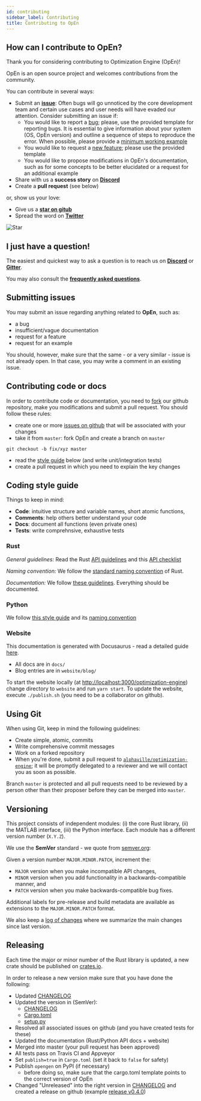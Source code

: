 ```yaml
---
id: contributing
sidebar_label: Contributing
title: Contributing to OpEn
---
```


## How can I contribute to OpEn?
Thank you for considering contributing to Optimization Engine (OpEn)!

OpEn is an open source project and welcomes contributions from the community.

You can contribute in several ways:

- Submit an [**issue**](https://github.com/alphaville/optimization-engine/issues): 
  Often bugs will go unnoticed by the core development team and certain 
  use cases and user needs will have evaded our attention. 
  Consider submitting an issue if:
  - You would like to report a [bug]; please, use the provided template for reporting 
    bugs. It is essential to give information about your system (OS, OpEn version)
    and outline a sequence of steps to reproduce the error. When possible, please
    provide a [minimum working example]
  - You would like to request a [new feature]; please use the provided template
  - You would like to propose modifications in OpEn's documentation, such as
    for some concepts to be better elucidated or a request for an additional example
- Share with us a **success story** on [**Discord**](https://discord.gg/mfYpn4V)
- Create a **pull request** (see below)

or, show us your love:

- Give us a [**star on gitub**](https://github.com/alphaville/optimization-engine)
- Spread the word on [**Twitter**]

![Star](https://media.giphy.com/media/ZxblqUVrPVmcqATkC4/giphy.gif)

## I just have a question!
The easiest and quickest way to ask a question is to reach us on [**Discord**](https://discord.gg/mfYpn4V) or [**Gitter**](https://gitter.im/alphaville/optimization-engine).

You may also consult the [**frequently asked questions**](/optimization-engine/docs/faq).


## Submitting issues
You may submit an issue regarding anything related to **OpEn**, such as:

- a bug
- insufficient/vague documentation
- request for a feature
- request for an example

You should, however, make sure that the same - or a very similar - issue is not already open. In that case, you may write a comment in an existing issue.


## Contributing code or docs

In order to contribute code or documentation, you need to [fork] our github repository, make you modifications and submit a pull request. You should follow these rules:

- create one or more [issues on github] that will be associated with your changes
- take it from `master`: fork OpEn and create a branch on `master`

```console
git checkout -b fix/xyz master
```

- read the [style guide](#coding-style-guide) below (and write unit/integration tests)
- create a pull request in which you need to explain the key changes

## Coding style guide

Things to keep in mind:

- **Code**: intuitive structure and variable names, short atomic functions, 
- **Comments**: help others better understand your code
- **Docs**: document all functions (even private ones)
- **Tests**: write comprehnsive, exhaustive tests

### Rust

*General guidelines:* Read the Rust [API guidelines] and this [API checklist]

*Naming convention:* We follow the [standard naming convention](https://rust-lang-nursery.github.io/api-guidelines/naming.html) of Rust.

*Documentation:* We follow [these guidelines](https://rust-lang-nursery.github.io/api-guidelines/documentation.html). Everything should be documented.

### Python

We follow [this style guide](https://www.python.org/dev/peps/pep-0008) and its [naming convention](https://www.python.org/dev/peps/pep-0008/#naming-conventions)


### Website
This documentation is generated with Docusaurus - read a detailed guide [here](https://github.com/alphaville/optimization-engine/blob/master/website/README.md).

- All docs are in `docs/`
- Blog entries are in `website/blog/`

To start the website locally (at [http://localhost:3000/optimization-engine](http://localhost:3000/optimization-engine)) change directory to `website` and run `yarn start`. To update the website, execute `./publish.sh` (you need to be a collaborator on github).

## Using Git
When using Git, keep in mind the following guidelines:

- Create simple, atomic, commits
- Write comprehensive commit messages
- Work on a forked repository
- When you're done, submit a pull request to 
[`alphaville/optimization-engine`](https://github.com/alphaville/optimization-engine/); 
it will be promptly delegated to a reviewer and we will contact you 
as soon as possible.

Branch `master` is protected and all pull requests need to be reviewed by a person 
other than their proposer before they can be merged into `master`.

## Versioning
This project consists of independent modules: 
(i) the core Rust library, 
(ii) the MATLAB interface, 
(iii) the Python interface. 
Each module has a different version number (`X.Y.Z`). 

We use the **SemVer** standard - we quote from [semver.org](https://semver.org/):

Given a version number `MAJOR.MINOR.PATCH`, increment the:

- `MAJOR` version when you make incompatible API changes,
- `MINOR` version when you add functionality in a backwards-compatible manner, and
- `PATCH` version when you make backwards-compatible bug fixes.

Additional labels for pre-release and build metadata are available as extensions to the `MAJOR.MINOR.PATCH` format.

We also keep a [log of changes](https://github.com/alphaville/optimization-engine/blob/master/CHANGELOG.md) where we summarize the main changes since last version.

## Releasing

Each time the major or minor number of the Rust library is updated, a new crate should be published on [crates.io](https://crates.io/crates/optimization_engine).

In order to release a new version make sure that 
you have done the following:

- Updated [CHANGELOG]
- Updated the version in (SemVer):
    - [CHANGELOG]
    - [Cargo.toml]
    - [setup.py]
- Resolved all associated issues on github (and you have created tests for these)
- Updated the documentation (Rust/Python API docs + website)
- Merged into master (your pull request has been approved)
- All tests pass on Travis CI and Appveyor
- Set `publish=true` in `Cargo.toml` (set it back to `false` for safety)
- Publish `opengen` on PyPI (if necessary)
    - before doing so, make sure that the cargo.toml template 
      points to the correct version of OpEn
- Changed "Unreleased" into the right version in [CHANGELOG] and created
  a release on github (example [release v0.4.0]) 
    
[CHANGELOG]: https://github.com/alphaville/optimization-engine/blob/master/CHANGELOG.md
[Cargo.toml]: https://github.com/alphaville/optimization-engine/blob/master/Cargo.toml    
[setup.py]: https://github.com/alphaville/optimization-engine/blob/master/open-codegen/setup.py
[release v0.4.0]: https://github.com/alphaville/optimization-engine/releases/tag/v0.4.0
[bug]: https://github.com/alphaville/optimization-engine/issues/new?template=bug_report.md
[issues on github]: https://github.com/alphaville/optimization-engine/issues
[**Twitter**]: https://twitter.com/intent/tweet?original_referer=https%3A%2F%2Falphaville.github.io%2Foptimization-engine&ref_src=twsrc%5Etfw&text=Fast%20and%20accurate%20embedded%20nonconvex%20optimization%20with%20%23OptimizationEngine&tw_p=tweetbutton&url=https%3A%2F%2Falphaville.github.io%2Foptimization-engine&via=isToxic
[minimum working example]: https://en.wikipedia.org/wiki/Minimal_working_example
[new feature]: https://github.com/alphaville/optimization-engine/issues/new?template=feature_request.md
[fork]: https://github.com/alphaville/optimization-engine
[API guidelines]: https://rust-lang-nursery.github.io/api-guidelines/about.html
[API checklist]: https://rust-lang-nursery.github.io/api-guidelines/checklist.html